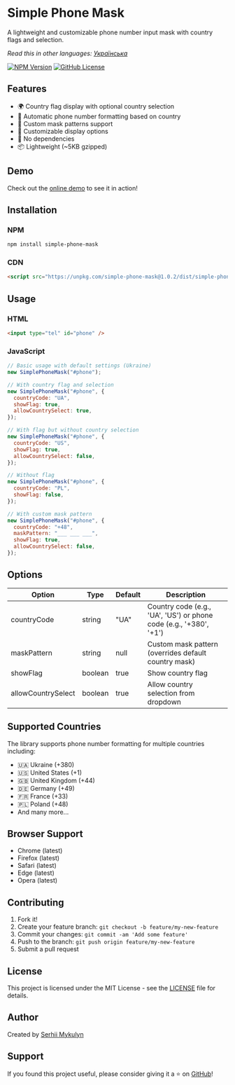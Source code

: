 # Simple Phone Mask

A lightweight and customizable phone number input mask with country flags and selection.

_Read this in other languages: [Українська](readme-ua.md)_

[![NPM Version](https://img.shields.io/npm/v/simple-phone-mask.svg)](https://www.npmjs.com/package/simple-phone-mask)
[![GitHub License](https://img.shields.io/github/license/mykulyncom/simple-phone-mask)](https://github.com/mykulyncom/simple-phone-mask/blob/main/LICENSE)

## Features

- 🌍 Country flag display with optional country selection
- 📱 Automatic phone number formatting based on country
- 🎯 Custom mask patterns support
- 🎨 Customizable display options
- 🚀 No dependencies
- 📦 Lightweight (~5KB gzipped)

## Demo

Check out the [online demo](https://mykulyn.com/simple-phone-mask/) to see it in action!

## Installation

### NPM

```bash
npm install simple-phone-mask
```

### CDN

```html
<script src="https://unpkg.com/simple-phone-mask@1.0.2/dist/simple-phone-mask.min.js"></script>
```

## Usage

### HTML

```html
<input type="tel" id="phone" />
```

### JavaScript

```javascript
// Basic usage with default settings (Ukraine)
new SimplePhoneMask("#phone");

// With country flag and selection
new SimplePhoneMask("#phone", {
  countryCode: "UA",
  showFlag: true,
  allowCountrySelect: true,
});

// With flag but without country selection
new SimplePhoneMask("#phone", {
  countryCode: "US",
  showFlag: true,
  allowCountrySelect: false,
});

// Without flag
new SimplePhoneMask("#phone", {
  countryCode: "PL",
  showFlag: false,
});

// With custom mask pattern
new SimplePhoneMask("#phone", {
  countryCode: "+48",
  maskPattern: "___ ___ ___",
  showFlag: true,
  allowCountrySelect: false,
});
```

## Options

| Option             | Type    | Default | Description                                                        |
| ------------------ | ------- | ------- | ------------------------------------------------------------------ |
| countryCode        | string  | "UA"    | Country code (e.g., 'UA', 'US') or phone code (e.g., '+380', '+1') |
| maskPattern        | string  | null    | Custom mask pattern (overrides default country mask)               |
| showFlag           | boolean | true    | Show country flag                                                  |
| allowCountrySelect | boolean | true    | Allow country selection from dropdown                              |

## Supported Countries

The library supports phone number formatting for multiple countries including:

- 🇺🇦 Ukraine (+380)
- 🇺🇸 United States (+1)
- 🇬🇧 United Kingdom (+44)
- 🇩🇪 Germany (+49)
- 🇫🇷 France (+33)
- 🇵🇱 Poland (+48)
- And many more...

## Browser Support

- Chrome (latest)
- Firefox (latest)
- Safari (latest)
- Edge (latest)
- Opera (latest)

## Contributing

1. Fork it!
2. Create your feature branch: `git checkout -b feature/my-new-feature`
3. Commit your changes: `git commit -am 'Add some feature'`
4. Push to the branch: `git push origin feature/my-new-feature`
5. Submit a pull request

## License

This project is licensed under the MIT License - see the [LICENSE](LICENSE) file for details.

## Author

Created by [Serhii Mykulyn](https://github.com/mykulyncom)

## Support

If you found this project useful, please consider giving it a ⭐️ on [GitHub](https://github.com/mykulyncom/simple-phone-mask)!
